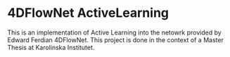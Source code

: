 # 4DFlowNet ActiveLearning

This is an implementation of Active Learning into the netowrk provided by Edward Ferdian 4DFlowNet. This project is done in the context of a Master Thesis at Karolinska Institutet.
